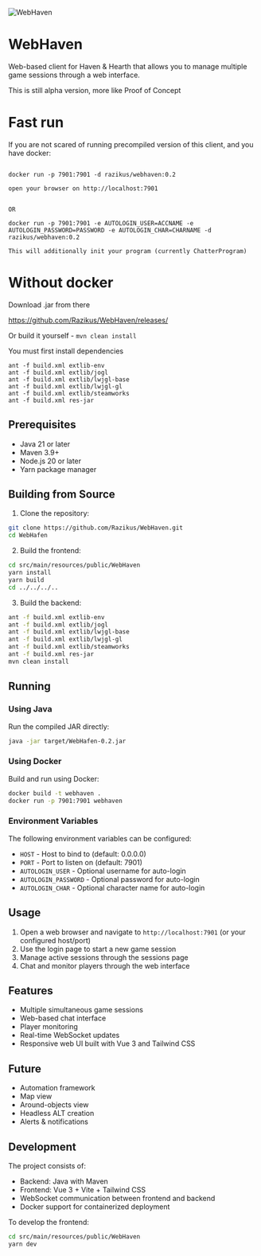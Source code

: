 ![WebHaven](https://i.imgur.com/rElLKwi.gif)



# WebHaven

Web-based client for Haven & Hearth that allows you to manage multiple game sessions through a web interface.

This is still alpha version, more like Proof of Concept


# Fast run
If you are not scared of running precompiled version of this client, and you have docker:
```

docker run -p 7901:7901 -d razikus/webhaven:0.2

open your browser on http://localhost:7901 


OR

docker run -p 7901:7901 -e AUTOLOGIN_USER=ACCNAME -e AUTOLOGIN_PASSWORD=PASSWORD -e AUTOLOGIN_CHAR=CHARNAME -d razikus/webhaven:0.2

This will additionally init your program (currently ChatterProgram)

```

# Without docker

Download .jar from there

https://github.com/Razikus/WebHaven/releases/

Or build it yourself - ```mvn clean install```

You must first install dependencies
```
ant -f build.xml extlib-env
ant -f build.xml extlib/jogl
ant -f build.xml extlib/lwjgl-base
ant -f build.xml extlib/lwjgl-gl
ant -f build.xml extlib/steamworks
ant -f build.xml res-jar
```


## Prerequisites

- Java 21 or later
- Maven 3.9+
- Node.js 20 or later
- Yarn package manager

## Building from Source

1. Clone the repository:
```bash
git clone https://github.com/Razikus/WebHaven.git
cd WebHafen
```

2. Build the frontend:
```bash
cd src/main/resources/public/WebHaven
yarn install
yarn build
cd ../../../..
```

3. Build the backend:
```bash
ant -f build.xml extlib-env
ant -f build.xml extlib/jogl
ant -f build.xml extlib/lwjgl-base
ant -f build.xml extlib/lwjgl-gl
ant -f build.xml extlib/steamworks
ant -f build.xml res-jar
mvn clean install
```

## Running

### Using Java

Run the compiled JAR directly:

```bash
java -jar target/WebHafen-0.2.jar
```

### Using Docker

Build and run using Docker:

```bash
docker build -t webhaven .
docker run -p 7901:7901 webhaven
```

### Environment Variables

The following environment variables can be configured:

- `HOST` - Host to bind to (default: 0.0.0.0)
- `PORT` - Port to listen on (default: 7901)
- `AUTOLOGIN_USER` - Optional username for auto-login
- `AUTOLOGIN_PASSWORD` - Optional password for auto-login
- `AUTOLOGIN_CHAR` - Optional character name for auto-login

## Usage

1. Open a web browser and navigate to `http://localhost:7901` (or your configured host/port)
2. Use the login page to start a new game session
3. Manage active sessions through the sessions page
4. Chat and monitor players through the web interface

## Features

- Multiple simultaneous game sessions
- Web-based chat interface
- Player monitoring
- Real-time WebSocket updates
- Responsive web UI built with Vue 3 and Tailwind CSS

## Future
- Automation framework 
- Map view
- Around-objects view
- Headless ALT creation
- Alerts & notifications

## Development

The project consists of:

- Backend: Java with Maven
- Frontend: Vue 3 + Vite + Tailwind CSS
- WebSocket communication between frontend and backend
- Docker support for containerized deployment

To develop the frontend:

```bash
cd src/main/resources/public/WebHaven
yarn dev
```
